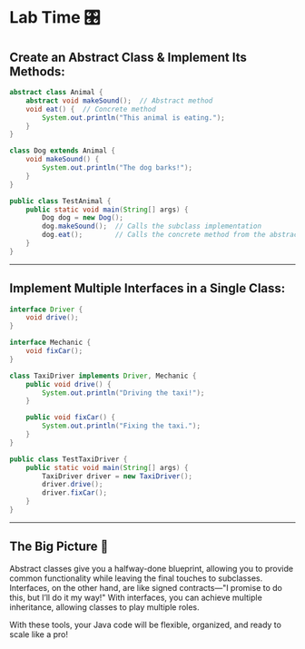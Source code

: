 # Lab Time 🎛️

## Create an Abstract Class & Implement Its Methods:

```java
abstract class Animal {
    abstract void makeSound();  // Abstract method
    void eat() {  // Concrete method
        System.out.println("This animal is eating.");
    }
}

class Dog extends Animal {
    void makeSound() {
        System.out.println("The dog barks!");
    }
}

public class TestAnimal {
    public static void main(String[] args) {
        Dog dog = new Dog();
        dog.makeSound();  // Calls the subclass implementation
        dog.eat();        // Calls the concrete method from the abstract class
    }
}
```

---

## Implement Multiple Interfaces in a Single Class:

```java
interface Driver {
    void drive();
}

interface Mechanic {
    void fixCar();
}

class TaxiDriver implements Driver, Mechanic {
    public void drive() {
        System.out.println("Driving the taxi!");
    }

    public void fixCar() {
        System.out.println("Fixing the taxi.");
    }
}

public class TestTaxiDriver {
    public static void main(String[] args) {
        TaxiDriver driver = new TaxiDriver();
        driver.drive();
        driver.fixCar();
    }
}
```

---

## The Big Picture 🎸

Abstract classes give you a halfway-done blueprint, allowing you to provide common functionality while leaving the final touches to subclasses. Interfaces, on the other hand, are like signed contracts—"I promise to do this, but I’ll do it my way!" With interfaces, you can achieve multiple inheritance, allowing classes to play multiple roles.

With these tools, your Java code will be flexible, organized, and ready to scale like a pro!
